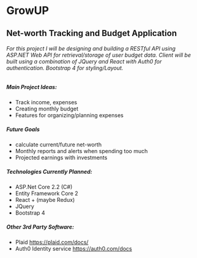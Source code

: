 # GrowUP
## Net-worth Tracking and Budget Application
###### For this project I will be designing and building a RESTful API using ASP.NET Web API for retrieval/storage of user budget data. Client will be built using a combination of JQuery and React with Auth0 for authentication. Bootstrap 4 for styling/Layout.

##### Main Project Ideas:
- Track income, expenses
- Creating monthly budget
- Features for organizing/planning expenses

##### Future Goals
- calculate current/future net-worth
- Monthly reports and alerts when spending too much 
- Projected earnings with investments

##### Technologies Currently Planned:
- ASP.Net Core 2.2 (C#)
- Entity Framework Core 2
- React + (maybe Redux)
- JQuery
- Bootstrap 4 

##### Other 3rd Party Software:
- Plaid https://plaid.com/docs/
- Auth0 Identity service https://auth0.com/docs
